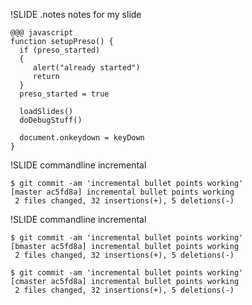 !SLIDE
.notes notes for my slide

	@@@ javascript
	function setupPreso() {
	  if (preso_started)
	  {
	     alert("already started")
	     return
	  }
	  preso_started = true

	  loadSlides()
	  doDebugStuff()

	  document.onkeydown = keyDown
	}

!SLIDE commandline incremental

	$ git commit -am 'incremental bullet points working'
	[master ac5fd8a] incremental bullet points working
	 2 files changed, 32 insertions(+), 5 deletions(-)

!SLIDE commandline incremental

	$ git commit -am 'incremental bullet points working'
	[bmaster ac5fd8a] incremental bullet points working
	 2 files changed, 32 insertions(+), 5 deletions(-)
	
	$ git commit -am 'incremental bullet points working'
	[cmaster ac5fd8a] incremental bullet points working
	 2 files changed, 32 insertions(+), 5 deletions(-)

